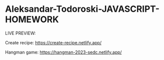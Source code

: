# Aleksandar-Todoroski-JAVASCRIPT-HOMEWORK
 
LIVE PREVIEW:

Create recipe: https://create-recipe.netlify.app/

Hangman game: https://hangman-2023-sedc.netlify.app/
